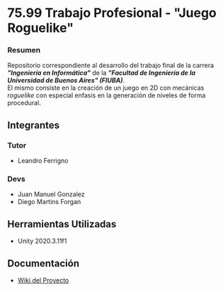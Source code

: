 # 75.99 Trabajo Profesional - "Juego Roguelike"

### Resumen

Repositorio correspondiente al desarrollo del trabajo final de la carrera **_"Ingeniería en Informática"_** de la **_"Facultad de Ingeniería de la Universidad de Buenos Aires" (FIUBA)_**.  
El mismo consiste en la creación de un juego en 2D con mecánicas _roguelike_ con especial enfasis en la generación de niveles de forma procedural.

## Integrantes

### Tutor

- Leandro Ferrigno

### Devs

- Juan Manuel Gonzalez
- Diego Martins Forgan

## Herramientas Utilizadas

- Unity 2020.3.11f1

## Documentación

- [Wiki del Proyecto](https://github.com/DiegoForgan/7599-TrabajoProfesional-JuegoRoguelike/wiki)
